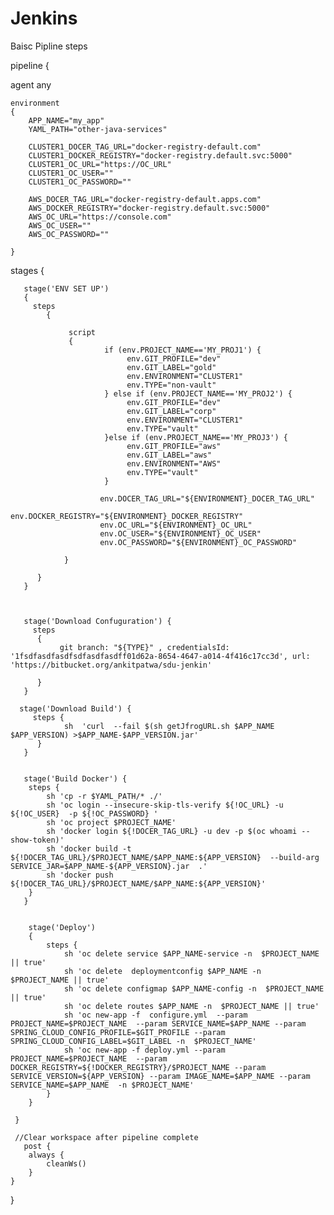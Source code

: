 # Jenkins
Baisc Pipline steps


pipeline {
   
   agent any
   
    environment 
    {
        APP_NAME="my_app"
        YAML_PATH="other-java-services"

        CLUSTER1_DOCER_TAG_URL="docker-registry-default.com"
        CLUSTER1_DOCKER_REGISTRY="docker-registry.default.svc:5000"
		CLUSTER1_OC_URL="https://OC_URL"
		CLUSTER1_OC_USER=""
		CLUSTER1_OC_PASSWORD=""
		
		AWS_DOCER_TAG_URL="docker-registry-default.apps.com"
        AWS_DOCKER_REGISTRY="docker-registry.default.svc:5000"
		AWS_OC_URL="https://console.com"
		AWS_OC_USER=""
		AWS_OC_PASSWORD=""

    }
   
  stages
  { 

	   stage('ENV SET UP') 
	   {
	     steps 
	        {
			  
			     script 
			     {   
                		 if (env.PROJECT_NAME=='MY_PROJ1') {
                		      env.GIT_PROFILE="dev"
                		      env.GIT_LABEL="gold"
                		      env.ENVIRONMENT="CLUSTER1"
                		      env.TYPE="non-vault"
                		 } else if (env.PROJECT_NAME=='MY_PROJ2') {
                		      env.GIT_PROFILE="dev"
                		      env.GIT_LABEL="corp"
                		      env.ENVIRONMENT="CLUSTER1"
                		      env.TYPE="vault"
                		 }else if (env.PROJECT_NAME=='MY_PROJ3') {
                              env.GIT_PROFILE="aws"
                		      env.GIT_LABEL="aws"
                		      env.ENVIRONMENT="AWS"
                		      env.TYPE="vault"
                		 }
                		 
                		env.DOCER_TAG_URL="${ENVIRONMENT}_DOCER_TAG_URL"
		                env.DOCKER_REGISTRY="${ENVIRONMENT}_DOCKER_REGISTRY"
		                env.OC_URL="${ENVIRONMENT}_OC_URL"
		                env.OC_USER="${ENVIRONMENT}_OC_USER"
		                env.OC_PASSWORD="${ENVIRONMENT}_OC_PASSWORD"
                		 
            	}

		  }
	   }



	   stage('Download Confuguration') {
	     steps 
	      {
			   git branch: "${TYPE}" , credentialsId: '1fsdfasdfasdfsdfasdfasdff01d62a-8654-4647-a014-4f416c17cc3d', url: 'https://bitbucket.org/ankitpatwa/sdu-jenkin'
			 
		  }
	   }
	   
	  stage('Download Build') {
	     steps {
		     	sh  'curl  --fail $(sh getJfrogURL.sh $APP_NAME $APP_VERSION) >$APP_NAME-$APP_VERSION.jar'
		  }
	   }


	   stage('Build Docker') {
		steps {
			sh 'cp -r $YAML_PATH/* ./'        
			sh 'oc login --insecure-skip-tls-verify ${!OC_URL} -u ${!OC_USER}  -p ${!OC_PASSWORD} '
			sh 'oc project $PROJECT_NAME'
			sh 'docker login ${!DOCER_TAG_URL} -u dev -p $(oc whoami --show-token)'
			sh 'docker build -t  ${!DOCER_TAG_URL}/$PROJECT_NAME/$APP_NAME:${APP_VERSION}  --build-arg SERVICE_JAR=$APP_NAME-${APP_VERSION}.jar  .'
			sh 'docker push ${!DOCER_TAG_URL}/$PROJECT_NAME/$APP_NAME:${APP_VERSION}'
		}	
	   }

	   
		stage('Deploy') 
		{		 
			steps {			    
				sh 'oc delete service $APP_NAME-service -n  $PROJECT_NAME || true'
				sh 'oc delete  deploymentconfig $APP_NAME -n  $PROJECT_NAME || true'
				sh 'oc delete configmap $APP_NAME-config -n  $PROJECT_NAME || true'
				sh 'oc delete routes $APP_NAME -n  $PROJECT_NAME || true'
				sh 'oc new-app -f  configure.yml  --param PROJECT_NAME=$PROJECT_NAME  --param SERVICE_NAME=$APP_NAME --param SPRING_CLOUD_CONFIG_PROFILE=$GIT_PROFILE --param SPRING_CLOUD_CONFIG_LABEL=$GIT_LABEL -n  $PROJECT_NAME' 
				sh 'oc new-app -f deploy.yml --param PROJECT_NAME=$PROJECT_NAME  --param DOCKER_REGISTRY=${!DOCKER_REGISTRY}/$PROJECT_NAME --param SERVICE_VERSION=${APP_VERSION} --param IMAGE_NAME=$APP_NAME --param SERVICE_NAME=$APP_NAME  -n $PROJECT_NAME' 
			}
		}

     } 
 
     //Clear workspace after pipeline complete
       post { 
        always { 
            cleanWs()
        }
    }

}
